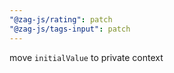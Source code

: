 ```yaml
---
"@zag-js/rating": patch
"@zag-js/tags-input": patch
---
```


move `initialValue` to private context
